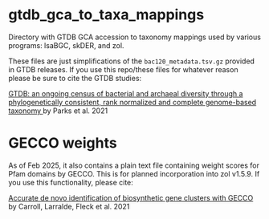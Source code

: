 # gtdb_gca_to_taxa_mappings
Directory with GTDB GCA accession to taxonomy mappings used by various programs: lsaBGC, skDER, and zol.

These files are just simplifications of the `bac120_metadata.tsv.gz` provided in GTDB releases. If you use this repo/these files for whatever reason please be sure to cite the GTDB studies:

[GTDB: an ongoing census of bacterial and archaeal diversity through a phylogenetically consistent, rank normalized and complete genome-based taxonomy 
](https://academic.oup.com/nar/article/50/D1/D785/6370255) by Parks et al. 2021

# GECCO weights 

As of Feb 2025, it also contains a plain text file containing weight scores for Pfam domains by GECCO. This is for planned incorporation into zol v1.5.9. If you use this functionality, please cite: 

[Accurate de novo identification of biosynthetic gene clusters with GECCO](https://www.biorxiv.org/content/10.1101/2021.05.03.442509v1.full) by Carroll, Larralde, Fleck et al. 2021
